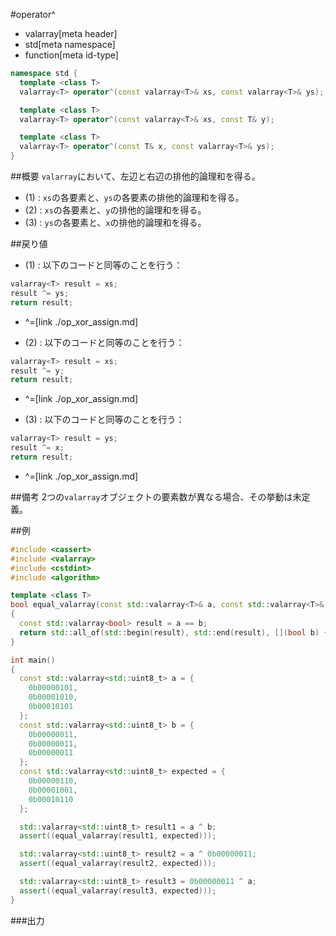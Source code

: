 #operator^
* valarray[meta header]
* std[meta namespace]
* function[meta id-type]

```cpp
namespace std {
  template <class T>
  valarray<T> operator^(const valarray<T>& xs, const valarray<T>& ys); // (1)

  template <class T>
  valarray<T> operator^(const valarray<T>& xs, const T& y);            // (2)

  template <class T>
  valarray<T> operator^(const T& x, const valarray<T>& ys);            // (3)
}
```

##概要
`valarray`において、左辺と右辺の排他的論理和を得る。


- (1) : `xs`の各要素と、`ys`の各要素の排他的論理和を得る。
- (2) : `xs`の各要素と、`y`の排他的論理和を得る。
- (3) : `ys`の各要素と、`x`の排他的論理和を得る。


##戻り値

- (1) : 以下のコードと同等のことを行う：

```cpp
valarray<T> result = xs;
result ^= ys;
return result;
```
* ^=[link ./op_xor_assign.md]


- (2) : 以下のコードと同等のことを行う：

```cpp
valarray<T> result = xs;
result ^= y;
return result;
```
* ^=[link ./op_xor_assign.md]


- (3) : 以下のコードと同等のことを行う：

```cpp
valarray<T> result = ys;
result ^= x;
return result;
```
* ^=[link ./op_xor_assign.md]


##備考
2つの`valarray`オブジェクトの要素数が異なる場合、その挙動は未定義。


##例
```cpp
#include <cassert>
#include <valarray>
#include <cstdint>
#include <algorithm>

template <class T>
bool equal_valarray(const std::valarray<T>& a, const std::valarray<T>& b)
{
  const std::valarray<bool> result = a == b;
  return std::all_of(std::begin(result), std::end(result), [](bool b) { return b; });
}

int main()
{
  const std::valarray<std::uint8_t> a = {
    0b00000101,
    0b00001010,
    0b00010101
  };
  const std::valarray<std::uint8_t> b = {
    0b00000011,
    0b00000011,
    0b00000011
  };
  const std::valarray<std::uint8_t> expected = {
    0b00000110,
    0b00001001,
    0b00010110
  };

  std::valarray<std::uint8_t> result1 = a ^ b;
  assert((equal_valarray(result1, expected)));

  std::valarray<std::uint8_t> result2 = a ^ 0b00000011;
  assert((equal_valarray(result2, expected)));

  std::valarray<std::uint8_t> result3 = 0b00000011 ^ a;
  assert((equal_valarray(result3, expected)));
}
```

###出力
```
```


